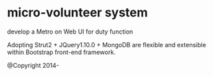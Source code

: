 micro-volunteer system 
===========

develop a Metro on Web UI for duty function

Adopting Strut2 + JQuery1.10.0 + MongoDB are flexible and extensible within Bootstrap front-end framework.

@Copyright 2014-
